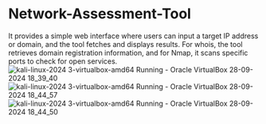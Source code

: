 # Network-Assessment-Tool
It provides a simple web interface where users can input a target IP address or domain, and the  tool fetches and displays results. For whois, the tool retrieves domain registration information, and for Nmap, it scans specific ports to check for open services. 
![kali-linux-2024 3-virtualbox-amd64  Running  - Oracle VirtualBox 28-09-2024 18_39_40](https://github.com/user-attachments/assets/ccaca203-940f-4597-a421-c5a8e68718e5)
![kali-linux-2024 3-virtualbox-amd64  Running  - Oracle VirtualBox 28-09-2024 18_44_57](https://github.com/user-attachments/assets/6c932750-6d1e-43d6-8085-2f6e649c444e)
![kali-linux-2024 3-virtualbox-amd64  Running  - Oracle VirtualBox 28-09-2024 18_44_50](https://github.com/user-attachments/assets/f58605f4-dd4e-4f5b-8d0d-c82dad6f613b)
